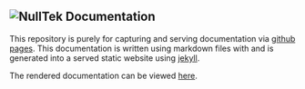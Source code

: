 ## ![NullTek Documentation]("https://raw.githubusercontent.com/CreatingNull/NullTek-Assets/main/img/logo/NullTekDocumentationLogo.png")

This repository is purely for capturing and serving documentation via [github pages](https://pages.github.com/).
This documentation is written using markdown files with and is generated into a served static website using [jekyll](https://jekyllrb.com/docs/).

The rendered documentation can be viewed [here](https://wiki.nulltek.xyz).
